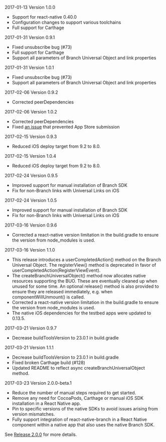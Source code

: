 2017-01-13  Version 1.0.0

  * Support for react-native 0.40.0
  * Configuration changes to support various toolchains
  * Full support for Carthage

2017-01-31  Version 0.9.1

  * Fixed unsubscribe bug (#73)
  * Full support for Carthage
  * Support all parameters of Branch Universal Object and link properties

2017-01-31  Version 1.0.1

  * Fixed unsubscribe bug (#73)
  * Support all parameters of Branch Universal Object and link properties

2017-02-06  Version 0.9.2

  * Corrected peerDependencies

2017-02-06  Version 1.0.2

  * Corrected peerDependencies
  * Fixed [an issue](https://github.com/BranchMetrics/react-native-branch-deep-linking/pull/93) that prevented App Store submission

2017-02-15  Version 0.9.3

  * Reduced iOS deploy target from 9.2 to 8.0.

2017-02-15  Version 1.0.4

  * Reduced iOS deploy target from 9.2 to 8.0.

2017-02-24  Version 0.9.5

  * Improved support for manual installation of Branch SDK
  * Fix for non-Branch links with Universal Links on iOS

2017-02-24  Version 1.0.5

  * Improved support for manual installation of Branch SDK
  * Fix for non-Branch links with Universal Links on iOS

2017-03-16  Version 0.9.6

  * Corrected a react-native version limitation in the build.gradle to ensure the version from node_modules is used.

2017-03-16  Version 1.1.0

  * This release introduces a userCompletedAction() method on the Branch Universal Object. The registerView() method
  is deprecated in favor of userCompletedAction(RegisterViewEvent).
  * The createBranchUniversalObject() method now allocates native resources supporting the BUO. These are eventually
  cleaned up when unused for some time. An optional release() method is also provided to ensure they are released
  immediately, e.g. when componentWillUnmount() is called.
  * Corrected a react-native version limitation in the build.gradle to ensure the version from node_modules is used.
  * The native iOS dependencies for the testbed apps were updated to 0.13.5.

2017-03-21  Version 0.9.7

  * Decrease buildToolsVersion to 23.0.1 in build.gradle

2017-03-21  Version 1.1.1

  * Decrease buildToolsVersion to 23.0.1 in build.gradle
  * Fixed broken Carthage build (#128)
  * Updated README to reflect async createBranchUniversalObject method.

2017-03-23  Version 2.0.0-beta.1

  * Reduce the number of manual steps required to get started.
  * Remove any need for CocoaPods, Carthage or manual iOS SDK installation in a React Native app.
  * Pin to specific versions of the native SDKs to avoid issues arising from version mismatches.
  * Fully support integration of react-native-branch in a React Native component within a native
    app that also uses the native Branch SDK.

  See [Release 2.0.0](https://github.com/BranchMetrics/react-native-branch-deep-linking/blob/master/docs/Release-2.0.0.md) for more details.
